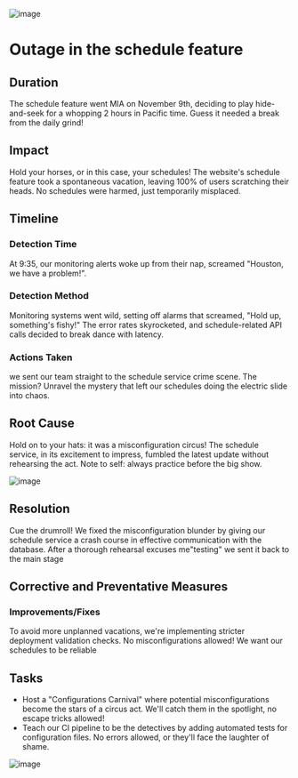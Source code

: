 ![image](https://github.com/Mennatalla-Khougha/alx-system_engineering-devops/assets/83873959/aab16a04-0de8-4a39-8016-5f9b430b3333)



# Outage in the schedule feature

## Duration

The schedule feature went MIA on November 9th, deciding to play hide-and-seek for a whopping 2 hours in Pacific time. Guess it needed a break from the daily grind!

## Impact

Hold your horses, or in this case, your schedules! The website's schedule feature took a spontaneous vacation, leaving 100% of users scratching their heads. No schedules were harmed, just temporarily misplaced.

## Timeline

### Detection Time

At 9:35, our monitoring alerts woke up from their nap, screamed "Houston, we have a problem!".

### Detection Method

Monitoring systems went wild, setting off alarms that screamed, "Hold up, something's fishy!" The error rates skyrocketed, and schedule-related API calls decided to break dance with latency.

### Actions Taken

we sent our team straight to the schedule service crime scene. The mission? Unravel the mystery that left our schedules doing the electric slide into chaos.

## Root Cause

Hold on to your hats: it was a misconfiguration circus! The schedule service, in its excitement to impress, fumbled the latest update without rehearsing the act. Note to self: always practice before the big show.

  ![image](https://github.com/Mennatalla-Khougha/alx-system_engineering-devops/assets/83873959/462c11b5-e38c-49a6-a582-6cb43d347417)


## Resolution

Cue the drumroll! We fixed the misconfiguration blunder by giving our schedule service a crash course in effective communication with the database. After a thorough rehearsal excuses me"testing" we sent it back to the main stage

## Corrective and Preventative Measures

### Improvements/Fixes

To avoid more unplanned vacations, we're implementing stricter deployment validation checks. No misconfigurations allowed! We want our schedules to be reliable

## Tasks

- Host a "Configurations Carnival" where potential misconfigurations become the stars of a circus act. We'll catch them in the spotlight, no escape tricks allowed!
- Teach our CI pipeline to be the detectives by adding automated tests for configuration files. No errors allowed, or they'll face the laughter of shame.

![image](https://github.com/Mennatalla-Khougha/alx-system_engineering-devops/assets/83873959/d8b3c63e-a5e4-4149-bf49-73048e66ecba)

